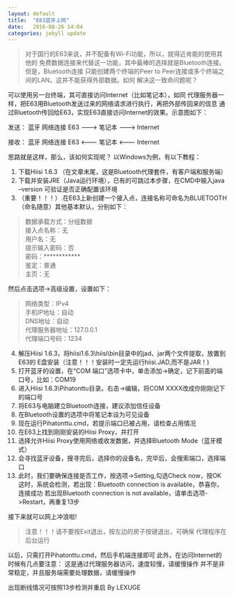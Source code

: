 ```yaml
---
layout: default
title:  "E63蓝牙上网"
date:   2016-08-26 14:04
categories: jekyll update
---
```

>对于国行的E63来说，并不配备有Wi-Fi功能，所以，就得近肯能的使用其他的
免费数据连接来代替这一功能，其中最棒的选择就是Bluetooth连接。但是，Bluetooth连接
只能创建两个终端的Peer to Peer连接或多个终端之间的LAN。这并不能获得外部数据。如何
解决这一致命问题呢？

可以使用另一台终端，其可直接访问Internet（比如笔记本），如同
代理服务器一样，把E63用Bluetooth发送过来的网络请求进行执行，再把外部传回来的信息
通过Bluetooth传回给E63，实现E63直接访问Internet的效果。示意图如下：

发送：
     蓝牙        网络连接
E63  --->  笔记本  --->  Internet

接收：
     蓝牙        网络连接
E63  <---  笔记本  <---  Internet

思路就是这样，那么，该如何实现呢？
以Windows为例，有以下教程：
1. 下载Hiisi 1.6.3 （在文章末尾，这是Bluetooth代理套件，有客户端和服务端）
2. 下载并安装JRE（Java运行环境），已有的可跳过本步骤，在CMD中输入java –version
可验证是否正确配置该环境
3. （重要！！！）.在E63上新创建一个接入点，连接名称可命名为BLUETOOTH（命名随意）其他基本默认，分别如下：

>数据承载方式：分组数据   
接入点名称：无  
用户名：无  
提示输入密码：否  
密码：************  
鉴定：普通  
主页：无  

然后点击选项->高级设置，设置如下：

>网络类型：IPv4  
手机IP地址：自动  
DNS地址：自动  
代理服务器地址：127.0.0.1  
代理端口号码：1234  

4. 解压Hiisi 1.6.3，将hiisi1.6.3\hiisi\bin目录中的jad、jar两个文件提取，放置到E63的
E盘安装（注意！！！安装时一定先运行hiisi.JAD,而不是JAR！)
5. 打开蓝牙的设置，在“COM 端口”选项卡中，单击添加->确定，记下前面的端口号，比如：COM19
6. 进入Hiisi 1.6.3\Pihatonttu目录。右击->编辑，将COM XXXX改成你刚刚记下的端口号
7. 将E63与电脑建立Bluetooth连接，建议添加信任设备
8. 在Bluetooth设置的选项中将笔记本设为可见设备
9. 现在运行Pihatonttu.cmd，若提示端口已被占用，请检查占用情况
10. 在E63上找到刚刚安装的Hiisi Proxy，并打开
11. 选择允许Hiisi Proxy使用网络或收发数据，并选择Bluetooth Mode（蓝牙模式）
12. 会寻找蓝牙设备，搜寻完后，选择你的设备名，完毕后，会搜索端口，选择端口
13. 此时，我们要确保连接是否工作，按选项->Setting,勾选Check now，按OK
这时，系统会检测，若出现：Bluetooth connection is available，恭喜你，连接成功
若出现Bluetooth connection is not available，请单击选项->Restart，再重复13步

接下来就可以网上冲浪啦!
>注意！！！请不要按Exit退出，按左边的房子按键退出，可确保
代理程序在后台运行

以后，只需打开Pihatonttu.cmd，然后手机端连接即可
此外，在访问Internet的时候有几点要注意：
这是通过代理服务器访问，速度较慢，请缓慢操作
并不是非常稳定，并且服务端需要处理数据，请缓慢操作

出现断线情况可按照13步检测并重启
By LEXUGE


